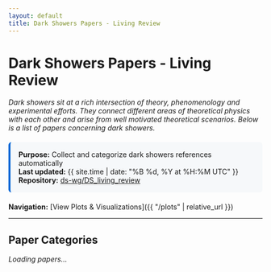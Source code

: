 ```yaml
---
layout: default
title: Dark Showers Papers - Living Review
---
```


<style>
details {
  margin: 20px 0;
  border: 1px solid #e1e4e8;
  border-radius: 6px;
  padding: 0;
}

summary {
  cursor: pointer;
  font-weight: bold;
  font-size: 1.3em;
  padding: 16px;
  background-color: #f6f8fa;
  border-radius: 6px;
  user-select: none;
  list-style: none;
}

summary::-webkit-details-marker {
  display: none;
}

summary:before {
  content: "▶ ";
  display: inline-block;
  transition: transform 0.2s;
}

details[open] summary:before {
  transform: rotate(90deg);
}

summary:hover {
  background-color: #e1e4e8;
}

details[open] summary {
  border-bottom: 2px solid #e1e4e8;
  border-radius: 6px 6px 0 0;
}

.paper-content {
  padding: 16px;
}

.paper-content ul {
  list-style: none;
  padding-left: 0;
  margin: 0;
}

.paper-content li {
  margin-bottom: 10px;
  padding: 10px;
  background: #f9f9f9;
  border-left: 3px solid #0366d6;
  border-radius: 3px;
}

img {
  max-width: 100%;
  height: auto;
  display: block;
  margin: 20px auto;
  border: 1px solid #ddd;
  border-radius: 4px;
  padding: 5px;
  background: white;
}

.stats-box {
  background-color: #f6f8fa;
  border-left: 4px solid #0366d6;
  padding: 16px;
  margin: 20px 0;
  border-radius: 6px;
}

h2.section-header {
  margin-top: 2em;
  border-bottom: 2px solid #e1e4e8;
  padding-bottom: 10px;
}
</style>

# Dark Showers Papers - Living Review

*Dark showers sit at a rich intersection of theory, phenomenology and experimental efforts. They connect different areas of theoretical physics with each other and arise from well motivated theoretical scenarios. Below is a list of papers concerning dark showers.*

<div class="stats-box">
<strong>Purpose:</strong> Collect and categorize dark showers references automatically<br>
<strong>Last updated:</strong> {{ site.time | date: "%B %d, %Y at %H:%M UTC" }}<br>
<strong>Repository:</strong> <a href="https://github.com/ds-wg/DS_living_review">ds-wg/DS_living_review</a>
</div>

**Navigation:** [View Plots & Visualizations]({{ "/plots" | relative_url }})


---
## Paper Categories

<div id="papers-container">
<p><em>Loading papers...</em></p>
</div>

<script>
function parseMarkdownLine(line) {
  // Convert **bold** to <strong>
  line = line.replace(/\*\*(.*?)\*\*/g, '<strong>$1</strong>');
  // Convert [text](url) to <a>
  line = line.replace(/\[(.*?)\]\((.*?)\)/g, '<a href="$2" target="_blank">$1</a>');
  return line;
}

fetch('{{ "/results/papers.txt" | relative_url }}')
  .then(response => {
    if (!response.ok) {
      throw new Error('README not found');
    }
    return response.text();
  })
  .then(markdown => {
    const lines = markdown.split('\n');
    let html = '';
    let currentSection = null;
    let currentCategory = null;
    let paperItems = [];
    
    for (let i = 0; i < lines.length; i++) {
      const line = lines[i];
      
      // Skip header metadata
      if (line.startsWith('# **A Living Review') || 
          line.startsWith('*Dark showers sit') ||
          line.startsWith('The purpose of this note') ||
          line.startsWith('**Last updated:') ||
          line.startsWith('**Search period:') ||
          line.startsWith('**Total papers found:') ||
          line.startsWith('**Search categories:')) {
        continue;
      }
      
      // Skip empty lines
      if (line.trim() === '') {
        continue;
      }
      
      // H1 sections (like "# General")
      //if (line.match(/^# [^*]/) && !line.startsWith('# **')) {
        // Close previous category
      //  if (currentCategory && paperItems.length > 0) {
      //    html += '<ul>\n' + paperItems.join('\n') + '\n</ul>\n';
      //    html += '</div></details>\n\n';
      //    paperItems = [];
      //    currentCategory = null;
      //  }
        
        const sectionTitle = line.substring(2).trim();
        html += `<h2 class="section-header">${sectionTitle}</h2>\n\n`;
        currentSection = sectionTitle;
        continue;
      }
      
      // H2 categories (like "## Model Building - SU(N) (5 papers)")
      if (line.startsWith('## ')) {
        // Close previous category
        if (currentCategory && paperItems.length > 0) {
          html += '<ul>\n' + paperItems.join('\n') + '\n</ul>\n';
          html += '</div></details>\n\n';
          paperItems = [];
        }
        
        const categoryTitle = line.substring(3).trim();
        html += `<details>\n<summary>${categoryTitle}</summary>\n<div class="paper-content">\n`;
        currentCategory = categoryTitle;
        continue;
      }
      
      // Paper entries (bullets starting with *)
      if (line.trim().startsWith('* ') && currentCategory) {
        const paperContent = line.trim().substring(2); // Remove "* "
        const parsedContent = parseMarkdownLine(paperContent);
        paperItems.push(`<li>${parsedContent}</li>`);
      }
    }
    
    // Close last category
    if (currentCategory && paperItems.length > 0) {
      html += '<ul>\n' + paperItems.join('\n') + '\n</ul>\n';
      html += '</div></details>\n\n';
    }
    
    document.getElementById('papers-container').innerHTML = html || 
      '<p><strong>No papers found in README.</strong></p>';
  })
  .catch(error => {
    console.error('Error loading papers:', error);
    document.getElementById('papers-container').innerHTML = 
      '<div style="background: #fff3cd; border-left: 4px solid #ffc107; padding: 16px; border-radius: 6px;">' +
      '<strong>Unable to load papers.</strong><br>' +
      'Error: ' + error.message + '<br><br>' +
      'Make sure:<br>' +
      '1. <code>results/README.md</code> exists in your repository<br>' +
      '2. <code>_config.yml</code> includes the results folder<br>' +
      '3. Wait 2-3 minutes after pushing changes for GitHub Pages to rebuild' +
      '</div>';
  });
</script>